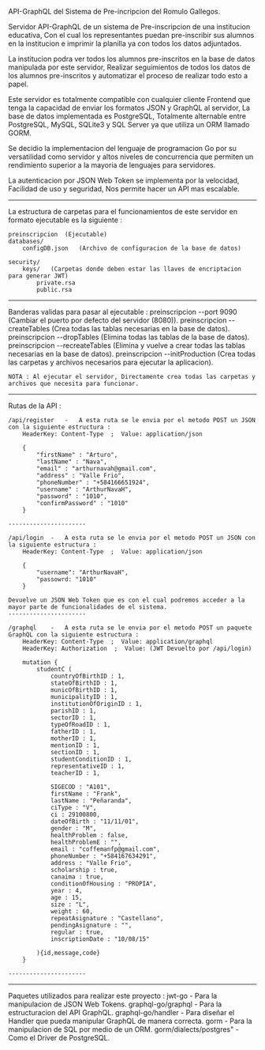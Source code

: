 API-GraphQL del Sistema de Pre-incripcion del Romulo Gallegos.

Servidor API-GraphQL de un sistema de Pre-inscripcion de una institucion educativa, Con el cual los representantes puedan pre-inscribir sus alumnos en la institucion e imprimir la planilla ya con todos los datos adjuntados.

La institucion podra ver todos los alumnos pre-inscritos en la base de datos manipulada por este servidor, Realizar seguimientos de todos los datos de los alumnos pre-inscritos y automatizar el proceso de realizar todo esto a papel.

Este servidor es totalmente compatible con cualquier cliente Frontend que tenga la capacidad de enviar los formatos JSON y GraphQL al servidor, La base de datos implementada es PostgreSQL, Totalmente alternable entre PostgreSQL, MySQL, SQLite3 y SQL Server ya que utiliza un ORM llamado GORM.

Se decidio la implementacion del lenguaje de programacion Go por su versatilidad como servidor y altos niveles de concurrencia que permiten un rendimiento superior a la mayoria de lenguajes para servidores.

La autenticacion por JSON Web Token se implementa por la velocidad, Facilidad de uso y seguridad, Nos permite hacer un API mas escalable.

-------------------------------------------

La estructura de carpetas para el funcionamientos de este servidor en formato ejecutable es la siguiente :

    preinscripcion  (Ejecutable)
    databases/
        configDB.json   (Archivo de configuracion de la base de datos)
    
    security/
        keys/   (Carpetas donde deben estar las llaves de encriptacion para generar JWT)
            private.rsa
            public.rsa

-------------------------------------------

Banderas validas para pasar al ejecutable :
    preinscripcion --port 9090  (Cambiar el puerto por defecto del servidor (8080)).
    preinscripcion --createTables   (Crea todas las tablas necesarias en la base de datos).
    preinscripcion --dropTables (Elimina todas las tablas de la base de datos).
    preinscripcion --recreateTables (Elimina y vuelve a crear todas las tablas necesarias en la base de datos).
    preinscripcion --initProduction (Crea todas las carpetas y archivos necesarios para ejecutar la aplicacion).

    NOTA : Al ejecutar el servidor, Directamente crea todas las carpetas y archivos que necesita para funcionar.

-------------------------------------------

Rutas de la API :

    /api/register   -   A esta ruta se le envia por el metodo POST un JSON con la siguiente estructura :
        HeaderKey: Content-Type  ;  Value: application/json

        {
            "firstName" : "Arturo",
            "lastName" : "Nava",
            "email" : "arthurnavah@gmail.com",
            "address" : "Valle Frio",
            "phoneNumber" : "+584166651924",
            "username" : "ArthurNavaH",
            "password" : "1010",
            "confirmPassword" : "1010"
        }

    ----------------------

    /api/login  -   A esta ruta se le envia por el metodo POST un JSON con la siguiente estructura :
        HeaderKey: Content-Type  ;  Value: application/json

        {
            "username": "ArthurNavaH",
            "passowrd: "1010"
        }

    Devuelve un JSON Web Token que es con el cual podremos acceder a la mayor parte de funcionalidades de el sistema.
    ----------------------

    /graphql    -   A esta ruta se le envia por el metodo POST un paquete GraphQL con la siguiente estructura :
        HeaderKey: Content-Type  ;  Value: application/graphql
        HeaderKey: Authorization  ;  Value: (JWT Devuelto por /api/login)

        mutation {
            studentC (
                countryOfBirthID : 1,
                stateOfBirthID : 1,
                municOfBirthID : 1,
                municipalityID : 1,
                institutionOfOriginID : 1,
                parishID : 1,
                sectorID : 1,
                typeOfRoadID : 1,
                fatherID : 1,
                motherID : 1,
                mentionID : 1,
                sectionID : 1,
                studentConditionID : 1,
                representativeID : 1,
                teacherID : 1,
                
                SIGECOD : "A101",
                firstName : "Frank",
                lastName : "Peñaranda",
                ciType : "V",
                ci : 29100800,
                dateOfBirth : "11/11/01",
                gender : "M",
                healthProblem : false,
                healthProblemE : "",
                email : "coffemanfp@gmail.com",
                phoneNumber : "+584167634291",
                address : "Valle Frio",
                scholarship : true,
                canaima : true,
                conditionOfHousing : "PROPIA",
                year : 4,
                age : 15,
                size : "L",
                weight : 60,
                repeatAsignature : "Castellano",
                pendingAsignature : "",
                regular : true,
                inscriptionDate : "10/08/15"
                
            ){id,message,code}
        }

    ----------------------
-------------------------------------------


Paquetes utilizados para realizar este proyecto :
    jwt-go  -   Para la manipulacion de JSON Web Tokens.
    graphql-go/graphql  -   Para la estructuracion del API GraphQL.
    graphql-go/handler  -   Para diseñar el Handler que pueda manipular GraphQL de manera correcta.
    gorm    -   Para la manipulacion de SQL por medio de un ORM.
    gorm/dialects/postgres" -   Como el Driver de PostgreSQL.
